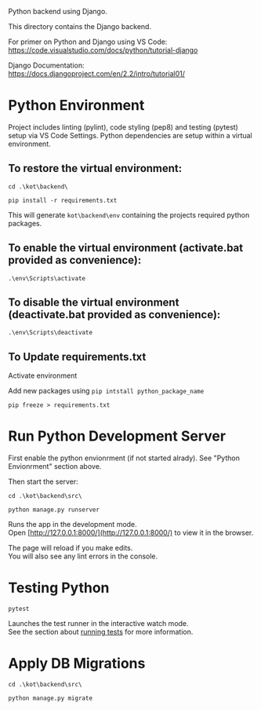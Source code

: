 
Python backend using Django.

This directory contains the Django backend.

For primer on Python and Django using VS Code: https://code.visualstudio.com/docs/python/tutorial-django

Django Documentation: https://docs.djangoproject.com/en/2.2/intro/tutorial01/

# Python Environment

Project includes linting (pylint), code styling (pep8) and testing (pytest) setup via VS Code Settings. Python dependencies are setup within a virtual environment.

## To restore the virtual environment:

 `cd .\kot\backend\`

 `pip install -r requirements.txt`

This will generate `kot\backend\env` containing the projects required python packages.

## To enable the virtual environment (activate.bat provided as convenience):

 `.\env\Scripts\activate`

## To disable the virtual environment (deactivate.bat provided as convenience):

 `.\env\Scripts\deactivate`

## To Update requirements.txt

 Activate environment

 Add new packages using `pip intstall python_package_name`

 `pip freeze > requirements.txt`

# Run Python Development Server

First enable the python envionrment (if not started alrady). See "Python Envionrment" section above.

Then start the server:

 `cd .\kot\backend\src\`

 `python manage.py runserver`

Runs the app in the development mode.<br />
Open [http://127.0.0.1:8000/](http://127.0.0.1:8000/) to view it in the browser.

The page will reload if you make edits.<br />
You will also see any lint errors in the console.

# Testing Python

`pytest`

Launches the test runner in the interactive watch mode.<br />
See the section about [running tests](https://facebook.github.io/create-react-app/docs/running-tests) for more information.

# Apply DB Migrations

 `cd .\kot\backend\src\`

 `python manage.py migrate`
